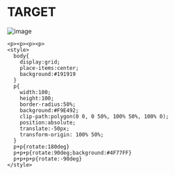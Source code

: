 # TARGET

![image](https://github.com/gaschneider/cssbattle/assets/16023844/ba6b3c25-aa08-4bf1-a870-0c4bd01cb354)

```
<p><p><p><p>
<style>
  body{
    display:grid;
    place-items:center;
    background:#191919
  }
  p{
    width:100;
    height:100;
    border-radius:50%;
    background:#F9E492;
    clip-path:polygon(0 0, 0 50%, 100% 50%, 100% 0);
    position:absolute;
    translate:-50px;
    transform-origin: 100% 50%;
  }
  p+p{rotate:180deg}
  p+p+p{rotate:90deg;background:#4F77FF}
  p+p+p+p{rotate:-90deg}
</style>
```

